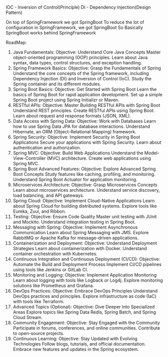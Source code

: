 IOC - Inversion of Control(Principle)
DI  - Dependency Injection(Design Pattern)

On top of SpringFramework we got SpringBoot
To reduce the lot of configuration in SpringFramework, we got SpringBoot
So Basically SpringBoot works behind SpringFramework


RoadMap:
1. Java Fundamentals:
  Objective: Understand Core Java Concepts
  Master object-oriented programming (OOP) principles.
  Learn about Java syntax, data types, control structures, and exception handling.
2. Spring Framework Basics:
  Objective: Grasp the Fundamentals of Spring
  Understand the core concepts of the Spring framework, including Dependency Injection (DI) and Inversion of Control (IoC).
  Study the Spring container and its different modules.
3. Spring Boot Basics:
  Objective: Get Started with Spring Boot
  Learn the basics of Spring Boot for rapid application development.
  Set up a simple Spring Boot project using Spring Initializr or Maven.
4. RESTful APIs:
  Objective: Master Building RESTful APIs with Spring Boot
  Understand REST principles.
  Create RESTful APIs using Spring Boot.
  Learn about request and response formats (JSON, XML).
5. Data Access with Spring Data:
  Objective: Work with Databases
  Learn how to use Spring Data JPA for database interactions.
  Understand Hibernate, an ORM (Object-Relational Mapping) framework.
6. Spring Security:
  Objective: Implement Security in Spring Boot Applications
  Secure your applications with Spring Security.
  Learn about authentication and authorization.
7. Spring MVC:
  Objective: Build Web Applications
  Understand the Model-View-Controller (MVC) architecture.
  Create web applications using Spring MVC.
8. Spring Boot Advanced Features:
  Objective: Explore Advanced Spring Boot Concepts
  Study features like caching, profiling, and monitoring.
  Understand Spring Boot Actuator for application monitoring.
9. Microservices Architecture:
  Objective: Grasp Microservices Concepts
  Learn about microservices architecture.
  Understand service discovery, load balancing, and API gateways.
10. Spring Cloud:
  Objective: Implement Cloud-Native Applications
  Learn about Spring Cloud for building distributed systems.
  Explore tools like Eureka, Zuul, and Ribbon.
11. Testing:
  Objective: Ensure Code Quality
  Master unit testing with JUnit and Mockito.
  Understand integration testing in Spring Boot.
12. Messaging with Spring:
  Objective: Implement Asynchronous Communication
  Learn about Spring Messaging with JMS.
  Explore RabbitMQ or Apache Kafka for message-driven applications.
13. Containerization and Deployment:
  Objective: Understand Deployment Strategies
  Learn about containerization with Docker.
  Understand container orchestration with Kubernetes.
14. Continuous Integration and Continuous Deployment (CI/CD):
  Objective: Automate the Build and Deployment Process
  Implement CI/CD pipelines using tools like Jenkins or GitLab CI.
15. Monitoring and Logging:
  Objective: Implement Application Monitoring
  Learn about logging with tools like Logback or Log4j.
  Explore monitoring solutions like Prometheus and Grafana.
16. DevOps Practices:
  Objective: Embrace DevOps Principles
  Understand DevOps practices and principles.
  Explore infrastructure as code (IaC) with tools like Terraform.
17. Advanced Topics (Optional):
  Objective: Dive Deeper into Specialized Areas
  Explore topics like Spring Data Redis, Spring Batch, and Spring Cloud Stream.
18. Community Engagement:
  Objective: Stay Engaged with the Community
  Participate in forums, conferences, and online communities.
  Contribute to open-source projects.
19. Continuous Learning:
  Objective: Stay Updated with Evolving Technologies
  Follow blogs, tutorials, and official documentation.
  Embrace new features and updates in the Spring ecosystem.
